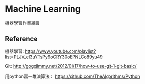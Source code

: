 # Machine Learning
機器學習作業練習

## Reference
機器學習: https://www.youtube.com/playlist?list=PLJV_el3uVTsPy9oCRY30oBPNLCo89yu49

Git: http://gogojimmy.net/2012/01/17/how-to-use-git-1-git-basic/

用python寫一堆演算法： https://github.com/TheAlgorithms/Python
